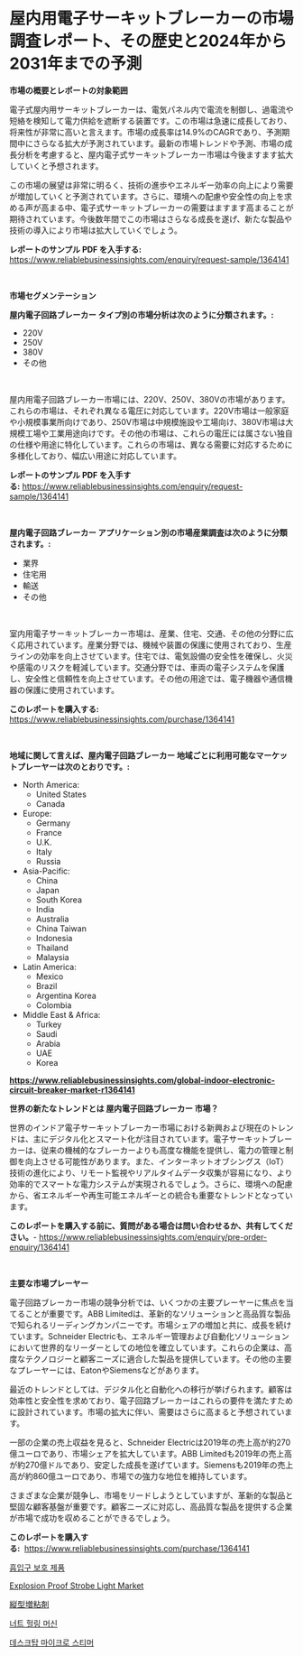 <p><h1>屋内用電子サーキットブレーカーの市場調査レポート、その歴史と2024年から2031年までの予測</h1></p><p><strong>市場の概要とレポートの対象範囲</strong></p>
<p><p>電子式屋内用サーキットブレーカーは、電気パネル内で電流を制御し、過電流や短絡を検知して電力供給を遮断する装置です。この市場は急速に成長しており、将来性が非常に高いと言えます。市場の成長率は14.9%のCAGRであり、予測期間中にさらなる拡大が予測されています。最新の市場トレンドや予測、市場の成長分析を考慮すると、屋内電子式サーキットブレーカー市場は今後ますます拡大していくと予想されます。</p><p>この市場の展望は非常に明るく、技術の進歩やエネルギー効率の向上により需要が増加していくと予測されています。さらに、環境への配慮や安全性の向上を求める声が高まる中、電子式サーキットブレーカーの需要はますます高まることが期待されています。今後数年間でこの市場はさらなる成長を遂げ、新たな製品や技術の導入により市場は拡大していくでしょう。</p></p>
<p><strong>レポートのサンプル PDF を入手する:</strong> <a href="https://www.reliablebusinessinsights.com/enquiry/request-sample/1364141">https://www.reliablebusinessinsights.com/enquiry/request-sample/1364141</a></p>
<p>&nbsp;</p>
<p><strong>市場セグメンテーション</strong></p>
<p><strong>屋内電子回路ブレーカー タイプ別の市場分析は次のように分類されます。:</strong></p>
<p><ul><li>220V</li><li>250V</li><li>380V</li><li>その他</li></ul></p>
<p>&nbsp;</p>
<p><p>屋内用電子回路ブレーカー市場には、220V、250V、380Vの市場があります。これらの市場は、それぞれ異なる電圧に対応しています。220V市場は一般家庭や小規模事業所向けであり、250V市場は中規模施設や工場向け、380V市場は大規模工場や工業用途向けです。その他の市場は、これらの電圧には属さない独自の仕様や用途に特化しています。これらの市場は、異なる需要に対応するために多様化しており、幅広い用途に対応しています。</p></p>
<p><strong>レポートのサンプル PDF を入手する:</strong>&nbsp;<a href="https://www.reliablebusinessinsights.com/enquiry/request-sample/1364141">https://www.reliablebusinessinsights.com/enquiry/request-sample/1364141</a></p>
<p>&nbsp;</p>
<p><strong> 屋内電子回路ブレーカー アプリケーション別の市場産業調査は次のように分類されます。:</strong></p>
<p><ul><li>業界</li><li>住宅用</li><li>輸送</li><li>その他</li></ul></p>
<p>&nbsp;</p>
<p><p>室内用電子サーキットブレーカー市場は、産業、住宅、交通、その他の分野に広く応用されています。産業分野では、機械や装置の保護に使用されており、生産ラインの効率を向上させています。住宅では、電気設備の安全性を確保し、火災や感電のリスクを軽減しています。交通分野では、車両の電子システムを保護し、安全性と信頼性を向上させています。その他の用途では、電子機器や通信機器の保護に使用されています。</p></p>
<p><strong>このレポートを購入する:</strong>&nbsp; <a href="https://www.reliablebusinessinsights.com/purchase/1364141">https://www.reliablebusinessinsights.com/purchase/1364141</a></p>
<p>&nbsp;</p>
<p><strong>地域に関して言えば、屋内電子回路ブレーカー 地域ごとに利用可能なマーケットプレーヤーは次のとおりです。:</strong></p>
<p><ul>
    <li>
        North America:
        <ul>
            <li>United States</li>
            <li>Canada</li>
        </ul>
    </li>
    <li>
        Europe:
        <ul>
            <li>Germany</li>
            <li>France</li>
            <li>U.K.</li>
            <li>Italy</li>
            <li>Russia</li>
        </ul>
    </li>
    <li>
        Asia-Pacific:
        <ul>
            <li>China</li>
            <li>Japan</li>
            <li>South Korea</li>
            <li>India</li>
            <li>Australia</li>
            <li>China Taiwan</li>
            <li>Indonesia</li>
            <li>Thailand</li>
            <li>Malaysia</li>
        </ul>
    </li>
    <li>
        Latin America:
        <ul>
            <li>Mexico</li>
            <li>Brazil</li>
            <li>Argentina Korea</li>
            <li>Colombia</li>
        </ul>
    </li>
    <li>
        Middle East & Africa:
        <ul>
            <li>Turkey</li>
            <li>Saudi</li>
            <li>Arabia</li>
            <li>UAE</li>
            <li>Korea</li>
        </ul>
    </li>
    </ul></p>
<p><strong><a href="https://www.reliablebusinessinsights.com/global-indoor-electronic-circuit-breaker-market-r1364141">https://www.reliablebusinessinsights.com/global-indoor-electronic-circuit-breaker-market-r1364141</a></strong>&nbsp;</p>
<p><strong>世界の新たなトレンドとは 屋内電子回路ブレーカー 市場？</strong></p>
<p><p>世界のインドア電子サーキットブレーカー市場における新興および現在のトレンドは、主にデジタル化とスマート化が注目されています。電子サーキットブレーカーは、従来の機械的なブレーカーよりも高度な機能を提供し、電力の管理と制御を向上させる可能性があります。また、インターネットオブシングス（IoT）技術の進化により、リモート監視やリアルタイムデータ収集が容易になり、より効率的でスマートな電力システムが実現されるでしょう。さらに、環境への配慮から、省エネルギーや再生可能エネルギーとの統合も重要なトレンドとなっています。</p></p>
<p><strong>このレポートを購入する前に、質問がある場合は問い合わせるか、共有してください。</strong>- <a href="https://www.reliablebusinessinsights.com/enquiry/pre-order-enquiry/1364141">https://www.reliablebusinessinsights.com/enquiry/pre-order-enquiry/1364141</a></p>
<p>&nbsp;</p>
<p><strong>主要な市場プレーヤー</strong></p>
<p><p>電子回路ブレーカー市場の競争分析では、いくつかの主要プレーヤーに焦点を当てることが重要です。ABB Limitedは、革新的なソリューションと高品質な製品で知られるリーディングカンパニーです。市場シェアの増加と共に、成長を続けています。Schneider Electricも、エネルギー管理および自動化ソリューションにおいて世界的なリーダーとしての地位を確立しています。これらの企業は、高度なテクノロジーと顧客ニーズに適合した製品を提供しています。その他の主要なプレーヤーには、EatonやSiemensなどがあります。</p><p>最近のトレンドとしては、デジタル化と自動化への移行が挙げられます。顧客は効率性と安全性を求めており、電子回路ブレーカーはこれらの要件を満たすために設計されています。市場の拡大に伴い、需要はさらに高まると予想されています。</p><p>一部の企業の売上収益を見ると、Schneider Electricは2019年の売上高が約270億ユーロであり、市場シェアを拡大しています。ABB Limitedも2019年の売上高が約270億ドルであり、安定した成長を遂げています。Siemensも2019年の売上高が約860億ユーロであり、市場での強力な地位を維持しています。</p><p>さまざまな企業が競争し、市場をリードしようとしていますが、革新的な製品と堅固な顧客基盤が重要です。顧客ニーズに対応し、高品質な製品を提供する企業が市場で成功を収めることができるでしょう。</p></p>
<p><strong>このレポートを購入する:</strong>&nbsp;&nbsp;<a href="https://www.reliablebusinessinsights.com/purchase/1364141">https://www.reliablebusinessinsights.com/purchase/1364141</a></p>
<p><p><a href="https://github.com/JosefaRice/Market-Research-Report-List-1/blob/main/329059892752.md">흡입구 보호 제품</a></p><p><a href="https://issuu.com/reportprime-2/docs/explosion-proof-strobe-light-market-size-2030.pptx">Explosion Proof Strobe Light Market</a></p><p><a href="https://medium.com/@abdielkilback/%E5%9E%82%E7%9B%B4%E3%82%B7%E3%83%A3%E3%82%A2%E3%83%B3%E3%83%97%E3%83%BC%E5%B8%82%E5%A0%B4%E3%83%AC%E3%83%9D%E3%83%BC%E3%83%88%E3%81%AB%E3%81%AF-%E3%81%93%E3%81%AE%E5%B8%82%E5%A0%B4%E3%81%AE%E6%9C%80%E6%96%B0%E3%81%AE%E3%83%88%E3%83%AC%E3%83%B3%E3%83%89%E3%81%A8%E6%88%90%E9%95%B7%E6%A9%9F%E4%BC%9A%E3%81%8C%E6%98%8E%E3%82%89%E3%81%8B%E3%81%AB%E3%81%95%E3%82%8C%E3%81%A6%E3%81%84%E3%81%BE%E3%81%99-72b580bfbe24">縦型増粘剤</a></p><p><a href="https://medium.com/@jerrodhilll68/2024-2031%EB%85%84-%EA%B8%B0%EA%B0%84%EC%9D%84-%EC%9C%84%ED%95%9C-%EA%B2%AC%ED%95%99%EB%A5%98-%EA%BB%8D%EC%A7%88-%EC%A0%9C%EA%B1%B0-%EA%B8%B0%EA%B3%84-%EC%8B%9C%EC%9E%A5-%EB%8F%99%ED%96%A5-%EB%B0%8F-%EC%8B%9C%EC%9E%A5-%EB%B6%84%EC%84%9D-%EC%98%88%EC%B8%A1-9c3733abbbf5">너트 헐링 머신</a></p><p><a href="https://github.com/fernandotryO5lson96765/Market-Research-Report-List-2/blob/main/745494492751.md">데스크탑 마이크로 스티머</a></p></p>